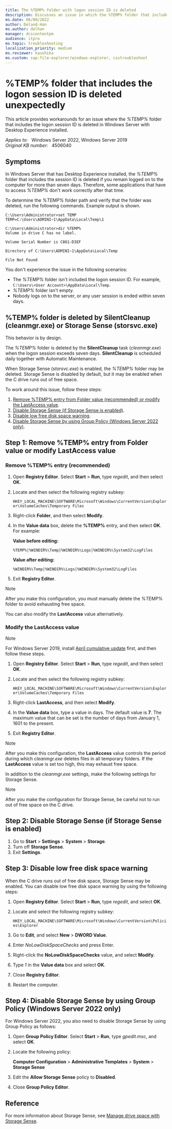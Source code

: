 ```yaml
---
title: The %TEMP% folder with logon session ID is deleted
description: Discusses an issue in which the %TEMP% folder that includes the logon session ID is deleted in Windows Server that has Desktop Experience installed.
ms.date: 06/09/2022
author: Deland-Han
ms.author: delhan
manager: dcscontentpm
audience: itpro
ms.topic: troubleshooting
localization_priority: medium
ms.reviewer: kaushika
ms.custom: sap:file-explorer/windows-explorer, csstroubleshoot
---
```

# %TEMP% folder that includes the logon session ID is deleted unexpectedly

This article provides workarounds for an issue where the *%TEMP%* folder that includes the logon session ID is deleted in Windows Server with Desktop Experience installed.

_Applies to:_ &nbsp; Windows Server 2022, Windows Server 2019  
_Original KB number:_ &nbsp; 4506040

## Symptoms

In Windows Server that has Desktop Experience installed, the *%TEMP%* folder that includes the session ID is deleted if you remain logged on to the computer for more than seven days. Therefore, some applications that have to access *%TEMP%* don't work correctly after that time.

To determine the *%TEMP%* folder path and verify that the folder was deleted, run the following commands. Example output is shown.

```console
C:\Users\Administrator>set TEMP
TEMP=C:\Users\ADMINI~1\AppData\Local\Temp\1
```

```output
C:\Users\Administrator>dir %TEMP%
Volume in drive C has no label.

Volume Serial Number is C861-D3EF

Directory of C:\Users\ADMINI~1\AppData\Local\Temp

File Not Found
```

You don't experience the issue in the following scenarios:

- The *%TEMP%* folder isn't included the logon session ID. For example, `C:\Users\<User Account>\AppData\Local\Temp`.
- *%TEMP%* folder isn't empty.
- Nobody logs on to the server, or any user session is ended within seven days.

## %TEMP% folder is deleted by SilentCleanup (cleanmgr.exe) or Storage Sense (storsvc.exe)

This behavior is by design.

The *%TEMP%* folder is deleted by the **SilentCleanup** task (*cleanmgr.exe*) when the logon session exceeds seven days. **SilentCleanup** is scheduled daily together with Automatic Maintenance.

When Storage Sense (*storsvc.exe*) is enabled, the *%TEMP%* folder may be deleted. Storage Sense is disabled by default, but it may be enabled when the C drive runs out of free space.

To work around this issue, follow these steps:

1. [Remove %TEMP% entry from Folder value (recommended) or modify the LastAccess value](#step-1-remove-temp-entry-from-folder-value-or-modify-lastaccess-value).
2. [Disable Storage Sense (if Storage Sense is enabled)](#step-2-disable-storage-sense-if-storage-sense-is-enabled).
3. [Disable low free disk space warning](#step-3-disable-low-free-disk-space-warning).
4. [Disable Storage Sense by using Group Policy (Windows Server 2022 only)](#step-4-disable-storage-sense-by-using-group-policy-windows-server-2022-only).

## Step 1: Remove %TEMP% entry from Folder value or modify LastAccess value

### Remove %TEMP% entry (recommended)

1. Open **Registry Editor**. Select **Start** > **Run**, type *regedit*, and then select **OK**.
2. Locate and then select the following registry subkey:

    `HKEY_LOCAL_MACHINE\SOFTWARE\Microsoft\Windows\CurrentVersion\Explorer\VolumeCaches\Temporary Files`

3. Right-click **Folder**, and then select **Modify**.
4. In the **Value data** box, delete the **%TEMP%** entry, and then select **OK**. For example:

    **Value before editing:**  

    `%TEMP%|%WINDIR%\Temp|%WINDIR%\Logs|%WINDIR%\System32\LogFiles`

    **Value after editing:**  

     `%WINDIR%\Temp|%WINDIR%\Logs|%WINDIR%\System32\LogFiles`

5. Exit **Registry Editor**.

> [!NOTE]
> After you make this configuration, you must manually delete the *%TEMP%* folder to avoid exhausting free space.

You can also modify the **LastAccess** value alternatively.

### Modify the LastAccess value

> [!NOTE]
> For Windows Server 2019, install [April cumulative update](https://support.microsoft.com/help/4490481) first, and then follow these steps.

1. Open **Registry Editor**. Select **Start** > **Run**, type *regedit*, and then select **OK**.
2. Locate and then select the following registry subkey:

    `HKEY_LOCAL_MACHINE\SOFTWARE\Microsoft\Windows\CurrentVersion\Explorer\VolumeCaches\Temporary Files`

3. Right-click **LastAccess**, and then select **Modify**.
4. In the **Value data** box, type a value in days. The default value is **7**. The maximum value that can be set is the number of days from January 1, 1601 to the present.
5. Exit **Registry Editor**.

> [!NOTE]
> After you make this configuration, the **LastAccess** value controls the period during which *cleanmgr.exe* deletes files in all temporary folders. If the **LastAccess** value is set too high, this may exhaust free space.

In addition to the *cleanmgr.exe* settings, make the following settings for Storage Sense.

> [!NOTE]
> After you make the configuration for Storage Sense, be careful not to run out of free space on the C drive.

## Step 2: Disable Storage Sense (if Storage Sense is enabled)

1. Go to **Start** > **Settings** > **System** > **Storage**.
2. Turn off **Storage Sense**.
3. Exit **Settings**.

## Step 3: Disable low free disk space warning

When the C drive runs out of free disk space, Storage Sense may be enabled. You can disable low free disk space warning by using the following steps:

1. Open **Registry Editor**. Select **Start** > **Run**, type *regedit*, and select **OK**.
2. Locate and select the following registry subkey:

    `HKEY_LOCAL_MACHINE\SOFTWARE\Microsoft\Windows\CurrentVersion\Policies\Explorer`
3. Go to **Edit**, and select **New** > **DWORD Value**.
4. Enter *NoLowDiskSpaceChecks* and press Enter.
5. Right-click the **NoLowDiskSpaceChecks** value, and select **Modify**.
6. Type *1* in the **Value data** box and select **OK**.
7. Close **Registry Editor**.
8. Restart the computer.

## Step 4: Disable Storage Sense by using Group Policy (Windows Server 2022 only)

For Windows Server 2022, you also need to disable Storage Sense by using Group Policy as follows:

1. Open **Group Policy Editor**. Select **Start** > **Run**, type *gpedit.msc*, and select **OK**.
2. Locate the following policy:

   **Computer Configuration** > **Administrative Templates** > **System** > **Storage Sense**
3. Edit the **Allow Storage Sense** policy to **Disabled**.
4. Close **Group Policy Editor**.

## Reference

For more information about Storage Sense, see [Manage drive space with Storage Sense](https://support.microsoft.com/windows/manage-drive-space-with-storage-sense-654f6ada-7bfc-45e5-966b-e24aded96ad5).
